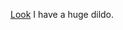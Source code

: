 <a href="https://twitter.com/PsychologyDoc/status/1219506322397331456">Look</a> I have a huge dildo. 
